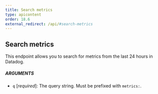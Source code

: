 ```yaml
---
title: Search metrics
type: apicontent
order: 18.6
external_redirect: /api/#search-metrics
---
```


## Search metrics
This endpoint allows you to search for metrics from the last 24 hours in Datadog.


##### ARGUMENTS
* `q` [*required*]:
    The query string. Must be prefixed with `metrics:`.
